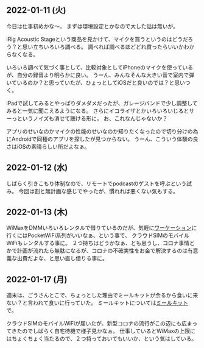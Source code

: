 ## 2022-01-11 (火)

今日は仕事初めかな〜。
まずは環境設定とかなので大した話は無いが。

iRig Acoustic Stageという商品を見かけて、マイクを買うというのはどうだろう？と思い立ちいろいろ調べる。
調べれば調べるほどどれ買ったらいいかわからなくなる。

いろいろ調べて気づく事として、比較対象としてiPhoneのマイクを使っているが、自分の録音より明らかに良い。
うーん、みんなそんな大きい音で室内で弾いているのか？と思っていたが、ひょっとしてiOSだと良いのでは？と思いつく。

iPadで試してみるとやっぱりダメダメだったが、ガレージバンドで少し調整してみると一気に聞こえるようになる。
さらにイコライザとかいろいろいじるとサーっというノイズも消せて聴ける形に。
お、これなんじゃないか？

アプリのせいなのかマイクの性能のせいなのか知りたくなったので切り分けの為にAndroidで同種のアプリを探したが見つからない。
うーん、こういう体験の良さはiOSの素晴らしい所だよなぁ。

## 2022-01-12 (水)

しばらく引きこもり体制なので、リモートでpodcastのゲストを呼ぶという試み。
今回は割と無計画な感じでやったが、慣れれば悪くない気もする。

## 2022-01-13 (木)

WiMaxをDMMいろいろレンタルで借りているのだが、気軽に[ワーケーション](ワーケーション.md)に行くにはPocketWiFi系列がいいなぁ、という事で、
クラウドSIMのモバイルWiFiもレンタルする事に。
２つ持ちはどうかなぁ、とも思うし、コロナ事情とかで計画が流れたら無駄になるが、コロナの不確実性をお金で解決するのは有意義な出費だよな、と思い直し借りる事に。

## 2022-01-17 (月)

週末は、ごうさんとこで、ちょっとした理由でミールキットが余るから食いに来ない？と言われて食いに行っていた。
ミールキットについては[ミールキット](ミールキット.md)で。

クラウドSIMのモバイルWiFiが届いたが、新型コロナの流行がこの辺にも広まってきたのでしばらく自宅待機で様子見かなぁ。
仕事しているとWiMaxの上限にはちょくちょく当たるので、２つ持っておいてもいいか、という気はしている。